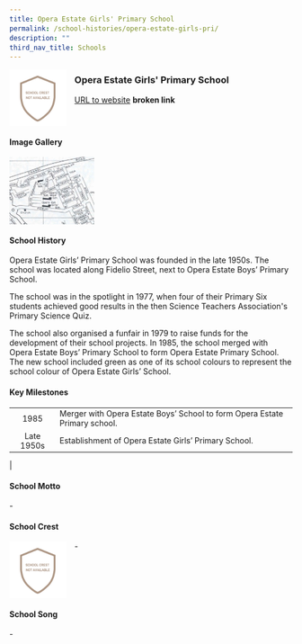 ```yaml
---
title: Opera Estate Girls' Primary School
permalink: /school-histories/opera-estate-girls-pri/
description: ""
third_nav_title: Schools
---
```

<img src="/images/operaestategirls1.png" style="width:20%;margin-right:15px;" align = "left">

### **Opera Estate Girls' Primary School**
[URL to website](https://academyofsingaporeteachers.moe.edu.sg/moehc/school-histories/school/-) **broken link**

<br clear="left">

#### **Image Gallery**

<p><a href="/images/operaestategirls2.jpg">  
<img src="/images/operaestategirls2.jpg" style="width:30%;margin-right:15px;" align = "left">
</a></p>

<br clear="left">

#### **School History**
Opera Estate Girls’ Primary School was founded in the late 1950s. The school was located along Fidelio Street, next to Opera Estate Boys’ Primary School.

The school was in the spotlight in 1977, when four of their Primary Six students achieved good results in the then Science Teachers Association's Primary Science Quiz.  
  
The school also organised a funfair in 1979 to raise funds for the development of their school projects. In 1985, the school merged with Opera Estate Boys’ Primary School to form Opera Estate Primary School. The new school included green as one of its school colours to represent the school colour of Opera Estate Girls’ School.

#### **Key Milestones**

|  |  |
|:---:|---|
| 1985 | Merger with Opera Estate Boys’ School to form Opera Estate Primary school. |
| Late 1950s | Establishment of Opera Estate Girls’ Primary School. |
|

#### **School Motto**
\-

#### **School Crest**
<img src="/images/operaestategirls1.png" style="width:20%;margin-right:15px;" align = "left">

\-

<br clear="left">

#### **School Song**
\-